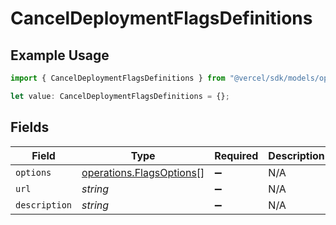 # CancelDeploymentFlagsDefinitions

## Example Usage

```typescript
import { CancelDeploymentFlagsDefinitions } from "@vercel/sdk/models/operations";

let value: CancelDeploymentFlagsDefinitions = {};
```

## Fields

| Field                                                                | Type                                                                 | Required                                                             | Description                                                          |
| -------------------------------------------------------------------- | -------------------------------------------------------------------- | -------------------------------------------------------------------- | -------------------------------------------------------------------- |
| `options`                                                            | [operations.FlagsOptions](../../models/operations/flagsoptions.md)[] | :heavy_minus_sign:                                                   | N/A                                                                  |
| `url`                                                                | *string*                                                             | :heavy_minus_sign:                                                   | N/A                                                                  |
| `description`                                                        | *string*                                                             | :heavy_minus_sign:                                                   | N/A                                                                  |